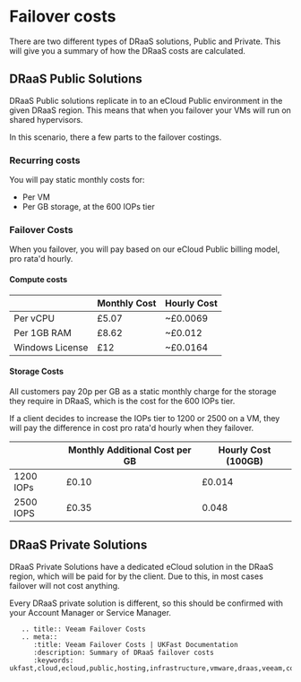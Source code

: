 # Failover costs
There are two different types of DRaaS solutions, Public and Private. This will give you a summary of how the DRaaS costs are calculated.

## DRaaS Public Solutions
DRaaS Public solutions replicate in to an eCloud Public environment in the given DRaaS region. This means that when you failover your VMs will run on shared hypervisors.

In this scenario, there a few parts to the failover costings.

### Recurring costs
You will pay static monthly costs for:
- Per VM
- Per GB storage, at the 600 IOPs tier

### Failover Costs
When you failover, you will pay based on our eCloud Public billing model, pro rata'd hourly.

#### Compute costs
|                 | Monthly Cost | Hourly Cost |
|-----------------|--------------|-------------|
| Per vCPU        | £5.07        | ~£0.0069     |
| Per 1GB RAM     | £8.62        | ~£0.012      |
| Windows License | £12          | ~£0.0164    |

#### Storage Costs
All customers pay 20p per GB as a static monthly charge for the storage they require in DRaaS, which is the cost for the 600 IOPs tier.

If a client decides to increase the IOPs tier to 1200 or 2500 on a VM, they will pay the difference in cost pro rata'd hourly when they failover.

|           | Monthly Additional Cost per GB| Hourly Cost (100GB) |
|-----------|-------------------------|---------------------|
| 1200 IOPs | £0.10                   | £0.014              |
| 2500 IOPS | £0.35                   | 0.048               |


## DRaaS Private Solutions

DRaaS Private Solutions have a dedicated eCloud solution in the DRaaS region, which will be paid for by the client. Due to this, in most cases failover will not cost anything.

Every DRaaS private solution is different, so this should be confirmed with your Account Manager or Service Manager.



```eval_rst
   .. title:: Veeam Failover Costs
   .. meta::
      :title: Veeam Failover Costs | UKFast Documentation
      :description: Summary of DRaaS failover costs
      :keywords: ukfast,cloud,ecloud,public,hosting,infrastructure,vmware,draas,veeam,connect,dr,replication,backup,failover
```

